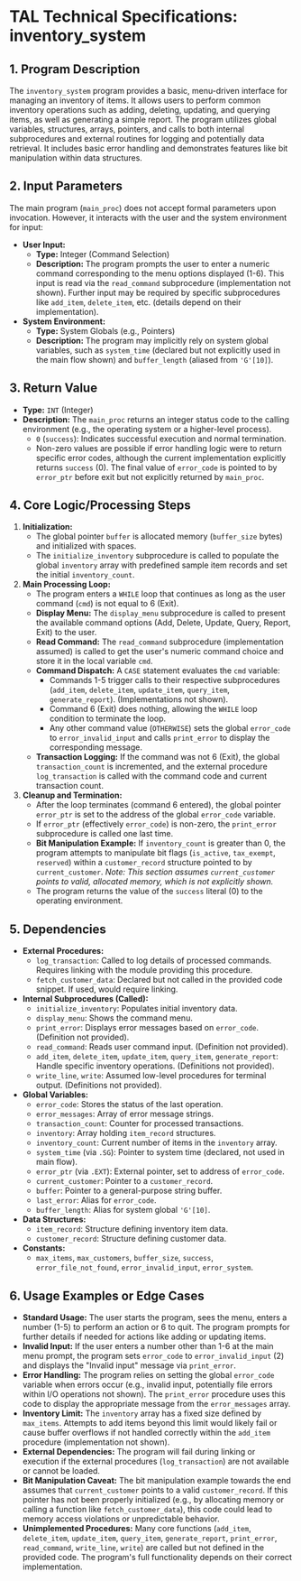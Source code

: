 # TAL Technical Specifications: inventory_system

## 1. Program Description

The `inventory_system` program provides a basic, menu-driven interface for managing an inventory of items. It allows users to perform common inventory operations such as adding, deleting, updating, and querying items, as well as generating a simple report. The program utilizes global variables, structures, arrays, pointers, and calls to both internal subprocedures and external routines for logging and potentially data retrieval. It includes basic error handling and demonstrates features like bit manipulation within data structures.

## 2. Input Parameters

The main program (`main_proc`) does not accept formal parameters upon invocation. However, it interacts with the user and the system environment for input:

*   **User Input:**
    *   **Type:** Integer (Command Selection)
    *   **Description:** The program prompts the user to enter a numeric command corresponding to the menu options displayed (1-6). This input is read via the `read_command` subprocedure (implementation not shown). Further input may be required by specific subprocedures like `add_item`, `delete_item`, etc. (details depend on their implementation).
*   **System Environment:**
    *   **Type:** System Globals (e.g., Pointers)
    *   **Description:** The program may implicitly rely on system global variables, such as `system_time` (declared but not explicitly used in the main flow shown) and `buffer_length` (aliased from `'G'[10]`).

## 3. Return Value

*   **Type:** `INT` (Integer)
*   **Description:** The `main_proc` returns an integer status code to the calling environment (e.g., the operating system or a higher-level process).
    *   `0` (`success`): Indicates successful execution and normal termination.
    *   Non-zero values are possible if error handling logic were to return specific error codes, although the current implementation explicitly returns `success` (0). The final value of `error_code` is pointed to by `error_ptr` before exit but not explicitly returned by `main_proc`.

## 4. Core Logic/Processing Steps

1.  **Initialization:**
    *   The global pointer `buffer` is allocated memory (`buffer_size` bytes) and initialized with spaces.
    *   The `initialize_inventory` subprocedure is called to populate the global `inventory` array with predefined sample item records and set the initial `inventory_count`.
2.  **Main Processing Loop:**
    *   The program enters a `WHILE` loop that continues as long as the user command (`cmd`) is not equal to 6 (Exit).
    *   **Display Menu:** The `display_menu` subprocedure is called to present the available command options (Add, Delete, Update, Query, Report, Exit) to the user.
    *   **Read Command:** The `read_command` subprocedure (implementation assumed) is called to get the user's numeric command choice and store it in the local variable `cmd`.
    *   **Command Dispatch:** A `CASE` statement evaluates the `cmd` variable:
        *   Commands 1-5 trigger calls to their respective subprocedures (`add_item`, `delete_item`, `update_item`, `query_item`, `generate_report`). (Implementations not shown).
        *   Command 6 (Exit) does nothing, allowing the `WHILE` loop condition to terminate the loop.
        *   Any other command value (`OTHERWISE`) sets the global `error_code` to `error_invalid_input` and calls `print_error` to display the corresponding message.
    *   **Transaction Logging:** If the command was not 6 (Exit), the global `transaction_count` is incremented, and the external procedure `log_transaction` is called with the command code and current transaction count.
3.  **Cleanup and Termination:**
    *   After the loop terminates (command 6 entered), the global pointer `error_ptr` is set to the address of the global `error_code` variable.
    *   If `error_ptr` (effectively `error_code`) is non-zero, the `print_error` subprocedure is called one last time.
    *   **Bit Manipulation Example:** If `inventory_count` is greater than 0, the program attempts to manipulate bit flags (`is_active`, `tax_exempt`, `reserved`) within a `customer_record` structure pointed to by `current_customer`. *Note: This section assumes `current_customer` points to valid, allocated memory, which is not explicitly shown.*
    *   The program returns the value of the `success` literal (0) to the operating environment.

## 5. Dependencies

*   **External Procedures:**
    *   `log_transaction`: Called to log details of processed commands. Requires linking with the module providing this procedure.
    *   `fetch_customer_data`: Declared but not called in the provided code snippet. If used, would require linking.
*   **Internal Subprocedures (Called):**
    *   `initialize_inventory`: Populates initial inventory data.
    *   `display_menu`: Shows the command menu.
    *   `print_error`: Displays error messages based on `error_code`. (Definition not provided).
    *   `read_command`: Reads user command input. (Definition not provided).
    *   `add_item`, `delete_item`, `update_item`, `query_item`, `generate_report`: Handle specific inventory operations. (Definitions not provided).
    *   `write_line`, `write`: Assumed low-level procedures for terminal output. (Definitions not provided).
*   **Global Variables:**
    *   `error_code`: Stores the status of the last operation.
    *   `error_messages`: Array of error message strings.
    *   `transaction_count`: Counter for processed transactions.
    *   `inventory`: Array holding `item_record` structures.
    *   `inventory_count`: Current number of items in the `inventory` array.
    *   `system_time` (via `.SG`): Pointer to system time (declared, not used in main flow).
    *   `error_ptr` (via `.EXT`): External pointer, set to address of `error_code`.
    *   `current_customer`: Pointer to a `customer_record`.
    *   `buffer`: Pointer to a general-purpose string buffer.
    *   `last_error`: Alias for `error_code`.
    *   `buffer_length`: Alias for system global `'G'[10]`.
*   **Data Structures:**
    *   `item_record`: Structure defining inventory item data.
    *   `customer_record`: Structure defining customer data.
*   **Constants:**
    *   `max_items`, `max_customers`, `buffer_size`, `success`, `error_file_not_found`, `error_invalid_input`, `error_system`.

## 6. Usage Examples or Edge Cases

*   **Standard Usage:** The user starts the program, sees the menu, enters a number (1-5) to perform an action or 6 to quit. The program prompts for further details if needed for actions like adding or updating items.
*   **Invalid Input:** If the user enters a number other than 1-6 at the main menu prompt, the program sets `error_code` to `error_invalid_input` (2) and displays the "Invalid input" message via `print_error`.
*   **Error Handling:** The program relies on setting the global `error_code` variable when errors occur (e.g., invalid input, potentially file errors within I/O operations not shown). The `print_error` procedure uses this code to display the appropriate message from the `error_messages` array.
*   **Inventory Limit:** The `inventory` array has a fixed size defined by `max_items`. Attempts to add items beyond this limit would likely fail or cause buffer overflows if not handled correctly within the `add_item` procedure (implementation not shown).
*   **External Dependencies:** The program will fail during linking or execution if the external procedures (`log_transaction`) are not available or cannot be loaded.
*   **Bit Manipulation Caveat:** The bit manipulation example towards the end assumes that `current_customer` points to a valid `customer_record`. If this pointer has not been properly initialized (e.g., by allocating memory or calling a function like `fetch_customer_data`), this code could lead to memory access violations or unpredictable behavior.
*   **Unimplemented Procedures:** Many core functions (`add_item`, `delete_item`, `update_item`, `query_item`, `generate_report`, `print_error`, `read_command`, `write_line`, `write`) are called but not defined in the provided code. The program's full functionality depends on their correct implementation.